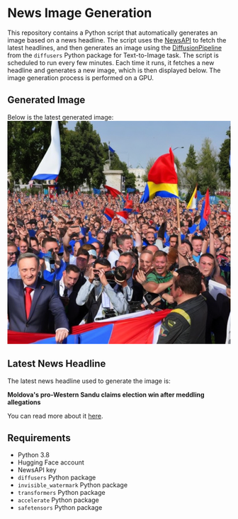 # News Image Generation
This repository contains a Python script that automatically generates an image based on a news headline. The script uses the [NewsAPI](https://newsapi.org/) to fetch the latest headlines, and then generates an image using the [DiffusionPipeline](https://github.com/huggingface/diffusers) from the `diffusers` Python package for Text-to-Image task.
The script is scheduled to run every few minutes. Each time it runs, it fetches a new headline and generates a new image, which is then displayed below. The image generation process is performed on a GPU.

## Generated Image
Below is the latest generated image:
![Generated Image](image.png)

## Latest News Headline
The latest news headline used to generate the image is:

**Moldova's pro-Western Sandu claims election win after meddling allegations**

You can read more about it [here](https://news.google.com/rss/articles/CBMivAFBVV95cUxPM0JTZ3NHUlI4QWJiREZ0NmJ2c1BPZXRxaE9rc3U5NTY4M3FBblF4OWpGNC1TcFliaFhmbGQ5UTd5SGxxSlFRNWJSaXkyNkowUDNydGhNN0RleVdyQkpLbzBiUTR4MktfNnB3eHByR2dCem5lZHMxNjRCM244bjBkZ1dTeks1UDdTY3lSZm1rOVlwSHRNN21sMjVyQ0ZBbGpVSTR0Z0tHNjJ1QVJibF9EenVmeFJtaHdlNzYyaw?oc=5).

## Requirements
- Python 3.8
- Hugging Face account
- NewsAPI key
- `diffusers` Python package
- `invisible_watermark` Python package
- `transformers` Python package
- `accelerate` Python package
- `safetensors` Python package
